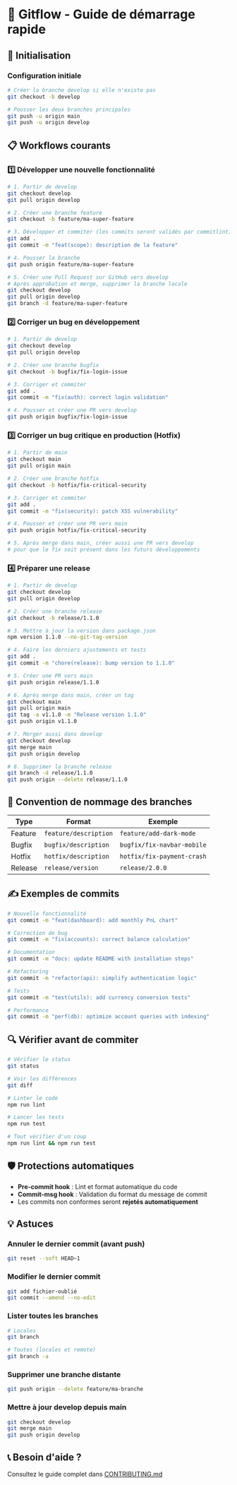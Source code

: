 # 🌿 Gitflow - Guide de démarrage rapide

## 🚀 Initialisation

### Configuration initiale

```bash
# Créer la branche develop si elle n'existe pas
git checkout -b develop

# Pousser les deux branches principales
git push -u origin main
git push -u origin develop
```

## 📋 Workflows courants

### 1️⃣ Développer une nouvelle fonctionnalité

```bash
# 1. Partir de develop
git checkout develop
git pull origin develop

# 2. Créer une branche feature
git checkout -b feature/ma-super-feature

# 3. Développer et commiter (les commits seront validés par commitlint)
git add .
git commit -m "feat(scope): description de la feature"

# 4. Pousser la branche
git push origin feature/ma-super-feature

# 5. Créer une Pull Request sur GitHub vers develop
# Après approbation et merge, supprimer la branche locale
git checkout develop
git pull origin develop
git branch -d feature/ma-super-feature
```

### 2️⃣ Corriger un bug en développement

```bash
# 1. Partir de develop
git checkout develop
git pull origin develop

# 2. Créer une branche bugfix
git checkout -b bugfix/fix-login-issue

# 3. Corriger et commiter
git add .
git commit -m "fix(auth): correct login validation"

# 4. Pousser et créer une PR vers develop
git push origin bugfix/fix-login-issue
```

### 3️⃣ Corriger un bug critique en production (Hotfix)

```bash
# 1. Partir de main
git checkout main
git pull origin main

# 2. Créer une branche hotfix
git checkout -b hotfix/fix-critical-security

# 3. Corriger et commiter
git add .
git commit -m "fix(security): patch XSS vulnerability"

# 4. Pousser et créer une PR vers main
git push origin hotfix/fix-critical-security

# 5. Après merge dans main, créer aussi une PR vers develop
# pour que le fix soit présent dans les futurs développements
```

### 4️⃣ Préparer une release

```bash
# 1. Partir de develop
git checkout develop
git pull origin develop

# 2. Créer une branche release
git checkout -b release/1.1.0

# 3. Mettre à jour la version dans package.json
npm version 1.1.0 --no-git-tag-version

# 4. Faire les derniers ajustements et tests
git add .
git commit -m "chore(release): bump version to 1.1.0"

# 5. Créer une PR vers main
git push origin release/1.1.0

# 6. Après merge dans main, créer un tag
git checkout main
git pull origin main
git tag -a v1.1.0 -m "Release version 1.1.0"
git push origin v1.1.0

# 7. Merger aussi dans develop
git checkout develop
git merge main
git push origin develop

# 8. Supprimer la branche release
git branch -d release/1.1.0
git push origin --delete release/1.1.0
```

## 📌 Convention de nommage des branches

| Type      | Format                    | Exemple                      |
|-----------|---------------------------|------------------------------|
| Feature   | `feature/description`     | `feature/add-dark-mode`      |
| Bugfix    | `bugfix/description`      | `bugfix/fix-navbar-mobile`   |
| Hotfix    | `hotfix/description`      | `hotfix/fix-payment-crash`   |
| Release   | `release/version`         | `release/2.0.0`              |

## ✍️ Exemples de commits

```bash
# Nouvelle fonctionnalité
git commit -m "feat(dashboard): add monthly PnL chart"

# Correction de bug
git commit -m "fix(accounts): correct balance calculation"

# Documentation
git commit -m "docs: update README with installation steps"

# Refactoring
git commit -m "refactor(api): simplify authentication logic"

# Tests
git commit -m "test(utils): add currency conversion tests"

# Performance
git commit -m "perf(db): optimize account queries with indexing"
```

## 🔍 Vérifier avant de commiter

```bash
# Vérifier le status
git status

# Voir les différences
git diff

# Linter le code
npm run lint

# Lancer les tests
npm run test

# Tout vérifier d'un coup
npm run lint && npm run test
```

## 🛡️ Protections automatiques

- **Pre-commit hook** : Lint et format automatique du code
- **Commit-msg hook** : Validation du format du message de commit
- Les commits non conformes seront **rejetés automatiquement**

## 💡 Astuces

### Annuler le dernier commit (avant push)
```bash
git reset --soft HEAD~1
```

### Modifier le dernier commit
```bash
git add fichier-oublié
git commit --amend --no-edit
```

### Lister toutes les branches
```bash
# Locales
git branch

# Toutes (locales et remote)
git branch -a
```

### Supprimer une branche distante
```bash
git push origin --delete feature/ma-branche
```

### Mettre à jour develop depuis main
```bash
git checkout develop
git merge main
git push origin develop
```

## 📞 Besoin d'aide ?

Consultez le guide complet dans [CONTRIBUTING.md](CONTRIBUTING.md)

